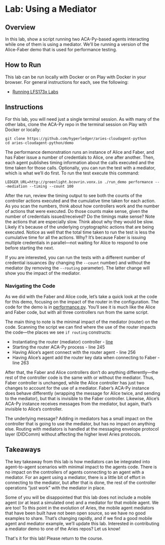 <!----- Conversion time: 0.461 seconds.


Using this Markdown file:

1. Cut and paste this output into your source file.
2. See the notes and action items below regarding this conversion run.
3. Check the rendered output (headings, lists, code blocks, tables) for proper
   formatting and use a linkchecker before you publish this page.

Conversion notes:

* Docs to Markdown version 1.0β18
* Sat Feb 22 2020 09:09:26 GMT-0800 (PST)
* Source doc: https://docs.google.com/a/cloudcompass.ca/open?id=1frEXG47NBDXQ8Bq55j10v1eOc8RhcbFw9Bg999Ioi4k
----->



# Lab: Using a Mediator


## Overview

In this lab, show a script running two ACA-Py-based agents interacting while one of them is using a mediator. We’ll be running a version of the Alice-Faber demo that is used for performance testing.


## How to Run

This lab can be run locally with Docker or on Play with Docker in your browser. For general instructions for each, see the following:



*   [Running LFS173x Labs](RunningLabs.md)


## Instructions

For this lab, you will need just a single terminal session. As with many of the other labs, clone the ACA-Py repo in the terminal session on Play with Docker or locally:


```
git clone https://github.com/hyperledger/aries-cloudagent-python
cd aries-cloudagent-python/demo

```


The performance demonstration runs an instance of Alice and Faber, and has Faber issue a number of credentials to Alice, one after another. Then, each agent publishes timing information about the calls executed and the time taken for those calls. Optionally, you can run the test with a mediator, which is what we’ll do first. To run the test execute this command:


```
LEDGER_URL=http://greenlight.bcovrin.vonx.io ./run_demo performance ---mediation --timing --count 100

```


After the run, review the timing output to see both the counts of the controller actions executed and the cumulative time taken for each action. As you scan the numbers, think about how controllers work and the number of actions that were executed. Do those counts make sense, given the number of credentials issued/received? Do the timings make sense? Note the actions that are especially slow. Think about why they would be slow. Likely it's because of the underlying cryptographic actions that are being executed. Notice as well that the total time taken to run the test is less the cumulative time for all the actions. Why? It’s because Faber is issuing multiple credentials in parallel—not waiting for Alice to respond to one before starting the next.

If you are interested, you can run the tests with a different number of credential issuances (by changing the `--count` number) and without the mediator (by removing the `--routing` parameter). The latter change will show you the impact of the mediator.


### Navigating the Code

As we did with the Faber and Alice code, let’s take a quick look at the code for this demo, focusing on the impact of the router in the configuration. The code for the demo is in [performance.py](https://github.com/hyperledger/aries-cloudagent-python/blob/master/demo/runners/performance.py). You’ll see it is much like the Alice and Faber code, but with all three controllers run from the same script.

The main thing to note is the minimal impact of the mediator (router) on the code. Scanning the script we can find where the use of the router impacts the code—the places we see `if routing` constructs:



*   Instantiating the router (mediator) controller - [line](https://github.com/hyperledger/aries-cloudagent-python/blob/ab8097d199ae07a31459509eec007451483526e3/demo/runners/performance.py#L237)
*   Starting the router ACA-Py process - line 245
*   Having Alice’s agent connect with the router agent - line 256
*   Having Alice’s agent add the router key data when connecting to Faber - line 263

After that, the Faber and Alice controllers don’t do anything differently—the rest of the controller code is the same with or without the mediator. Thus, Faber controller is unchanged, while the Alice controller has just two changes to account for the use of a mediator. Faber’s ACA-Py instance does behave differently (wrapping the message for Alice twice, and sending to the mediator), but that is invisible to the Faber controller. Likewise, Alice’s ACA-Py instance receives messages from the mediator, but again, that’s invisible to Alice’s controller.

The underlying message? Adding in mediators has a small impact on the controller that is going to use the mediator, but has no impact on anything else. Routing with mediators is handled at the messaging envelope protocol layer (DIDComm) without affecting the higher level Aries protocols.


## Takeaways

The key takeaway from this lab is how mediators can be integrated into agent-to-agent scenarios with minimal impact to the agents code. There is no impact on the controllers of agents connecting to an agent with a mediator. For an agent using a mediator, there is a little bit of effort in connecting to the mediator, but after that is done, the rest of the controller operations “just work” with the mediator in place.

Some of you will be disappointed that this lab does not include a mobile agent (or at least a simulated one) and a mediator for that mobile agent. We are too! To this point in the evolution of Aries, the mobile agent mediators that have been built have not been open source, so we have no good examples to share. That’s changing rapidly, and if we find a good mobile agent and mediator example, we’ll update this lab. Interested in contributing a mediator demo to one of the Aries repos?  Let us know!

That's it for this lab! Please return to the course.


<!-- Docs to Markdown version 1.0β18 -->
